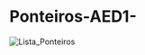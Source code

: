# Ponteiros-AED1-

![Lista_Ponteiros](https://github.com/user-attachments/assets/0f5d4cf0-eec4-4c85-bbd6-87ea9ec79222)
